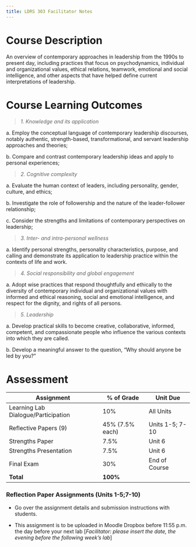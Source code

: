 ```yaml
---
title: LDRS 303 Facilitator Notes
---
```


Course Description
==================

An overview of contemporary approaches in leadership from the 1990s to present
day, including practices that focus on psychodynamics, individual and
organizational values, ethical relations, teamwork, emotional and social
intelligence, and other aspects that have helped define current interpretations
of leadership.

Course Learning Outcomes
========================

>   *1. Knowledge and its application*

a.  Employ the conceptual language of contemporary leadership discourses,
    notably authentic, strength-based, transformational, and servant leadership
    approaches and theories;

b.  Compare and contrast contemporary leadership ideas and apply to personal
    experiences;

>   *2. Cognitive complexity*

a.  Evaluate the human context of leaders, including personality, gender,
    culture, and ethics;

b.  Investigate the role of followership and the nature of the leader-follower
    relationship;

c.  Consider the strengths and limitations of contemporary perspectives on
    leadership;

>   *3. Inter- and intra-personal wellness*

a.  Identify personal strengths, personality characteristics, purpose, and
    calling and demonstrate its application to leadership practice within the
    contexts of life and work.

>   *4. Social responsibility and global engagement*

a.  Adopt wise practices that respond thoughtfully and ethically to the
    diversity of contemporary individual and organizational values with informed
    and ethical reasoning, social and emotional intelligence, and respect for
    the dignity, and rights of all persons.

>   *5. Leadership*

a.  Develop practical skills to become creative, collaborative, informed,
    competent, and compassionate people who influence the various contexts into
    which they are called.

b.  Develop a meaningful answer to the question, “Why should anyone be led by
    you?”

Assessment
==========

| **Assignment**                      | **% of Grade**  | **Unit Due**    |
|-------------------------------------|-----------------|-----------------|
| Learning Lab Dialogue/Participation | 10%             | All Units       |
| Reflective Papers (9)               | 45% (7.5% each) | Units 1-5; 7-10 |
| Strengths Paper                     | 7.5%            | Unit 6          |
| Strengths Presentation              | 7.5%            | Unit 6          |
| Final Exam                          | 30%             | End of Course   |
| **Total**                           | **100%**        |                 |

### Reflection Paper Assignments (Units 1-5;7-10)

-   Go over the assignment details and submission instructions with students.

-   This assignment is to be uploaded in Moodle Dropbox before 11:55 p.m. the
    day before your next lab [*Facilitator: please insert the date, the evening
    before the following week’s lab*]
